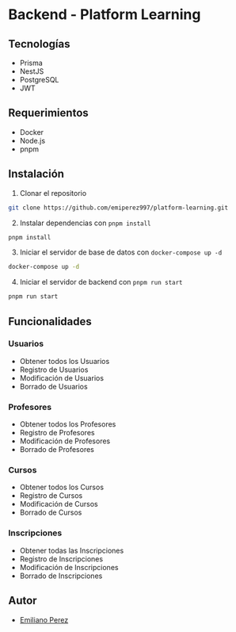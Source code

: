 # Backend - Platform Learning

## Tecnologías

- Prisma
- NestJS
- PostgreSQL
- JWT

## Requerimientos

- Docker
- Node.js
- pnpm

## Instalación

1. Clonar el repositorio

```bash
git clone https://github.com/emiperez997/platform-learning.git
```

2. Instalar dependencias con `pnpm install`

```bash
pnpm install
```

3. Iniciar el servidor de base de datos con `docker-compose up -d`

```bash
docker-compose up -d
```

4. Iniciar el servidor de backend con `pnpm run start`

```bash
pnpm run start
```

## Funcionalidades

### Usuarios

- Obtener todos los Usuarios
- Registro de Usuarios
- Modificación de Usuarios
- Borrado de Usuarios

### Profesores

- Obtener todos los Profesores
- Registro de Profesores
- Modificación de Profesores
- Borrado de Profesores

### Cursos

- Obtener todos los Cursos
- Registro de Cursos
- Modificación de Cursos
- Borrado de Cursos

### Inscripciones

- Obtener todas las Inscripciones
- Registro de Inscripciones
- Modificación de Inscripciones
- Borrado de Inscripciones

## Autor

- [Emiliano Perez](https://github.com/emiperez997)
